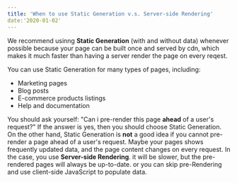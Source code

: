 ```yaml
---
title: 'When to use Static Generation v.s. Server-side Rendering'
date:'2020-01-02'
---
```

We recommend usinng **Static Generation** (with and without data) whenever possible because your page can be built once and served by cdn, which makes it much faster than having a server render the page on every reqest.

You can use Static Generation for many types of pages, including:
- Marketing pages 
- Blog posts
- E-commerce products listings
- Help and documentation

You should ask yourself: "Can i pre-render this page **ahead** of a user's request?" If the answer is yes, then you should choose Static Generation.
 On the other hand, Static Generation is **not** a good idea if you cannot pre-render a page ahead of a user's request. Maybe your pages shows frequently updated data, and the page content changes on every request.
 In the case, you use **Server-side Rendering**. it will be slower, but the pre-rendered pages will always be up-to-date. or you can skip pre-Rendering and use client-side JavaScript to populate data.